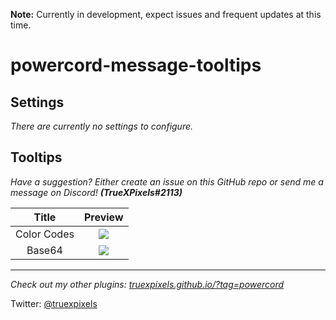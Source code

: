 **Note:** Currently in development, expect issues and frequent updates at this time.

# powercord-message-tooltips

## Settings

_There are currently no settings to configure._

## Tooltips

_Have a suggestion? Either create an issue on this GitHub repo or send me a message on Discord!_ **_(TrueXPixels#2113)_**

|    Title    |                 Preview                 |
| :---------: | :-------------------------------------: |
| Color Codes | ![](https://i.plexidev.org/1Gdzuok.gif) |
|   Base64    | ![](https://i.plexidev.org/A8xHamk.gif) |

<!-- Note to self, gifs use 1000x850 from bottom left of window -->

---

_Check out my other plugins: [truexpixels.github.io/?tag=powercord](https://truexpixels.github.io/?tag=powercord)_

Twitter: [@truexpixels](https://twitter.com/truexpixels)
